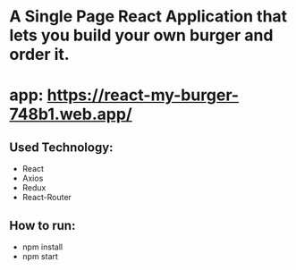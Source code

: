 # A Single Page React Application that lets you build your own burger and order it.

# app: https://react-my-burger-748b1.web.app/

## Used Technology:
  * React
  * Axios
  * Redux
  * React-Router

## How to run:
  * npm install
  * npm start

